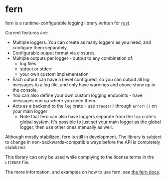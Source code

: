 fern
====

fern is a runtime-configurable logging library written for [rust](http://www.rust-lang.org/).

Current features are:
- Multiple loggers. You can create as many loggers as you need, and configure them separately.
- Configurable output format via closures.
- Multiple outputs per logger - output to any combination of:
  - log files
  - stdout or stderr
  - your own custom implementation
- Each output can have a Level configured, so you can output all log messages to a log file,
  and only have warnings and above show up in the console.
- You can also define your own custom logging endpoints - have messages end up where you need
  them.
- Acts as a backend to the `log` crate - use `trace!()` through `error!()` on your main logger
  - Note that fern can also have loggers separate from the `log` crate's global system. It's
    possible to just set your main logger as the global logger, then use other ones manually
    as well.

Although mostly stabilized, fern is still in development. The library is subject to
change in non-backwards-compatible ways before the API is completely stabilized.

This library can only be used while complying to the license terms in the `LICENSE` file.

The more information, and examples on how to use fern, see [the fern docs](https://dabo.guru/rust/fern/).
